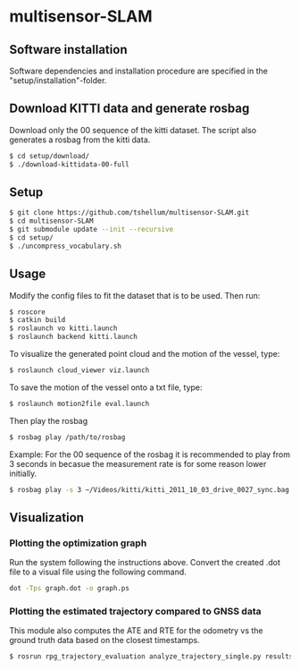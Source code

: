 # multisensor-SLAM

## Software installation

Software dependencies and installation procedure are specified in the "setup/installation"-folder.

## Download KITTI data and generate rosbag

Download only the 00 sequence of the kitti dataset. The script also generates a rosbag from the kitti data.
```bash
$ cd setup/download/
$ ./download-kittidata-00-full
```


## Setup

```bash
$ git clone https://github.com/tshellum/multisensor-SLAM.git
$ cd multisensor-SLAM
$ git submodule update --init --recursive
$ cd setup/
$ ./uncompress_vocabulary.sh
```


## Usage

Modify the config files to fit the dataset that is to be used. Then run:

```bash
$ roscore
$ catkin build
$ roslaunch vo kitti.launch
$ roslaunch backend kitti.launch
```

To visualize the generated point cloud and the motion of the vessel, type:

```bash
$ roslaunch cloud_viewer viz.launch
```

To save the motion of the vessel onto a txt file, type:

```bash
$ roslaunch motion2file eval.launch
```

Then play the rosbag

```bash
$ rosbag play /path/to/rosbag
```

Example: For the 00 sequence of the rosbag it is recommended to play from 3 seconds in becasue the measurement rate is for some reason lower initially. 
```bash
$ rosbag play -s 3 ~/Videos/kitti/kitti_2011_10_03_drive_0027_sync.bag
```

## Visualization

### Plotting the optimization graph

Run the system following the instructions above. Convert the created .dot file to a visual file using the following command.

```bash
dot -Tps graph.dot -o graph.ps
```

### Plotting the estimated trajectory compared to GNSS data

This module also computes the ATE and RTE for the odometry vs the ground truth data based on the closest timestamps.
```bash
$ rosrun rpg_trajectory_evaluation analyze_trajectory_single.py results/ --recalculate_errors
```